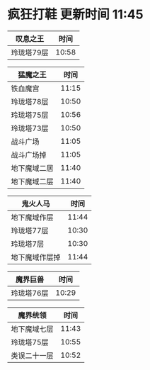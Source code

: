 # 疯狂打鞋 更新时间 11:45

| 叹息之王   | 时间    |
|--------|-------|
| 玲珑塔79层 | 10:58 |

| 猛魔之王   | 时间    |
|--------|-------|
| 铁血魔宫 | 11:15 |
| 玲珑塔78层 | 10:50 |
| 玲珑塔75层 | 10:56 |
| 玲珑塔73层 | 10:50 |
| 战斗广场 | 11:05 |
| 战斗广场掉 | 11:05 |
| 地下魔域二居 | 11:40 |
| 地下魔域二层 | 11:40 |

| 鬼火人马   | 时间    |
|--------|-------|
| 地下魔域作层 | 11:44 |
| 玲珑塔77层 | 10:30 |
| 玲珑塔7层 | 10:30 |
| 地下魔域作层掉 | 11:44 |

| 魔界巨兽   | 时间    |
|--------|-------|
| 玲珑塔76层 | 10:29 |

| 魔界统领   | 时间    |
|--------|-------|
| 地下魔域七层 | 11:43 |
| 玲珑塔75层 | 10:55 |
| 类误二十一层 | 10:52 |
